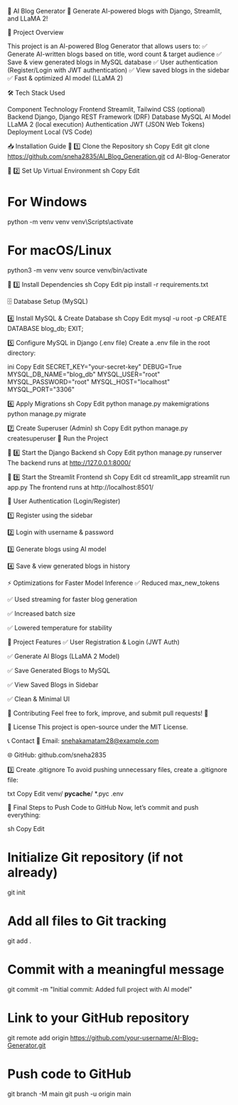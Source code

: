 📝 AI Blog Generator 🚀
Generate AI-powered blogs with Django, Streamlit, and LLaMA 2!


🎯 Project Overview

This project is an AI-powered Blog Generator that allows users to:
✅ Generate AI-written blogs based on title, word count & target audience
✅ Save & view generated blogs in MySQL database
✅ User authentication (Register/Login with JWT authentication)
✅ View saved blogs in the sidebar
✅ Fast & optimized AI model (LLaMA 2)


🛠 Tech Stack Used

Component	        Technology
Frontend	        Streamlit, Tailwind CSS (optional)
Backend	            Django, Django REST Framework (DRF)
Database	        MySQL
AI Model	        LLaMA 2 (local execution)
Authentication	    JWT (JSON Web Tokens)
Deployment	        Local (VS Code)


📥 Installation Guide
🔹 1️⃣ Clone the Repository
sh
Copy
Edit
git clone https://github.com/sneha2835/AI_Blog_Generation.git
cd AI-Blog-Generator

🔹 2️⃣ Set Up Virtual Environment
sh
Copy
Edit
# For Windows
python -m venv venv
venv\Scripts\activate

# For macOS/Linux
python3 -m venv venv
source venv/bin/activate


🔹 3️⃣ Install Dependencies
sh
Copy
Edit
pip install -r requirements.txt


🗄️ Database Setup (MySQL)

4️⃣ Install MySQL & Create Database
sh
Copy
Edit
mysql -u root -p
CREATE DATABASE blog_db;
EXIT;

5️⃣ Configure MySQL in Django (.env file)
Create a .env file in the root directory:

ini
Copy
Edit
SECRET_KEY="your-secret-key"
DEBUG=True
MYSQL_DB_NAME="blog_db"
MYSQL_USER="root"
MYSQL_PASSWORD="root"
MYSQL_HOST="localhost"
MYSQL_PORT="3306"

6️⃣ Apply Migrations
sh
Copy
Edit
python manage.py makemigrations
python manage.py migrate

7️⃣ Create Superuser (Admin)
sh
Copy
Edit
python manage.py createsuperuser
🏃 Run the Project

🔹 8️⃣ Start the Django Backend
sh
Copy
Edit
python manage.py runserver
The backend runs at http://127.0.0.1:8000/

🔹 9️⃣ Start the Streamlit Frontend
sh
Copy
Edit
cd streamlit_app
streamlit run app.py
The frontend runs at http://localhost:8501/

🔑 User Authentication (Login/Register)

1️⃣ Register using the sidebar

2️⃣ Login with username & password

3️⃣ Generate blogs using AI model

4️⃣ Save & view generated blogs in history

⚡ Optimizations for Faster Model Inference
✅ Reduced max_new_tokens

✅ Used streaming for faster blog generation

✅ Increased batch size

✅ Lowered temperature for stability

🎯 Project Features
✅ User Registration & Login (JWT Auth)

✅ Generate AI Blogs (LLaMA 2 Model)

✅ Save Generated Blogs to MySQL

✅ View Saved Blogs in Sidebar

✅ Clean & Minimal UI

🤝 Contributing
Feel free to fork, improve, and submit pull requests! 🚀

📜 License
This project is open-source under the MIT License.

📞 Contact
📧 Email: snehakamatam28@example.com

🌐 GitHub: github.com/sneha2835

3️⃣ Create .gitignore
To avoid pushing unnecessary files, create a .gitignore file:

txt
Copy
Edit
venv/
__pycache__/
*.pyc
.env


📌 Final Steps to Push Code to GitHub
Now, let’s commit and push everything:

sh
Copy
Edit
# Initialize Git repository (if not already)
git init

# Add all files to Git tracking
git add .

# Commit with a meaningful message
git commit -m "Initial commit: Added full project with AI model"

# Link to your GitHub repository
git remote add origin https://github.com/your-username/AI-Blog-Generator.git

# Push code to GitHub
git branch -M main
git push -u origin main

